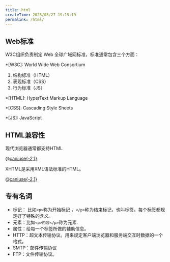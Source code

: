 ```yaml
---
title: html
createTime: 2025/05/27 19:15:19
permalink: /html/
---
```

## Web标准

W3C组织负责制定 Web 全球广域网标准，标准通常包含三个方面：

*[W3C]: World Wide Web Consortium

1. 结构标准（HTML）
2. 表现标准（CSS）
3. 行为标准（JS）

*[HTML]: HyperText Markup Language

*[CSS]: Cascading Style Sheets

*[JS]: JavaScript

## HTML兼容性

现代浏览器通常都支持HTML

@[caniuse{-2,1}](mdn-html_elements_a)

XHTML是采用XML语法标准的HTML。

@[caniuse{-2,1}](xhtml)

## 专有名词

- 标记： 比如`<p>`称为开始标记 ，`</p>`称为结束标记，也叫标签。每个标签都规定好了特殊的含义。
- 元素：比如`<p>内容</p>`称为元素.
- 属性：给每一个标签所做的辅助信息。
- HTTP：超文本传输协议。用来规定客户端浏览器和服务端交互时数据的一个格式。
- SMTP：邮件传输协议
- FTP：文件传输协议。